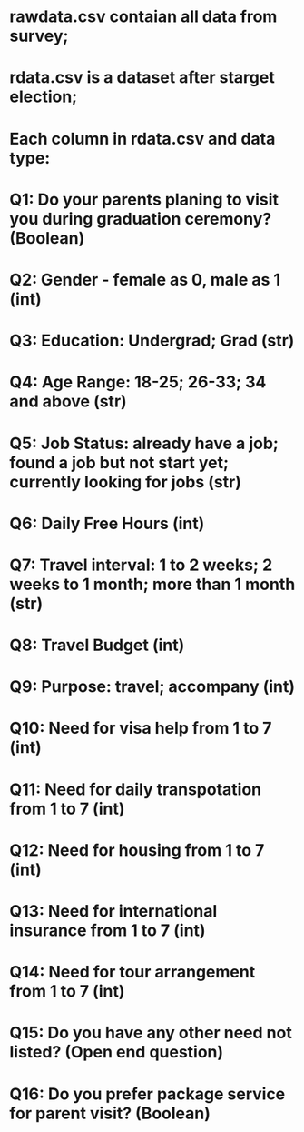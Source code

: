 # rawdata.csv contaian all data from survey;
# rdata.csv is a dataset after starget election;

# Each column in rdata.csv and data type:
# Q1: Do your parents planing to visit you during graduation ceremony? (Boolean)
# Q2: Gender - female as 0, male as 1 (int)
# Q3: Education: Undergrad; Grad (str)
# Q4: Age Range: 18-25; 26-33; 34 and above (str)
# Q5: Job Status: already have a job; found a job but not start yet; currently looking for jobs (str)
# Q6: Daily Free Hours (int)
# Q7: Travel interval: 1 to 2 weeks; 2 weeks to 1 month; more than 1 month (str)
# Q8: Travel Budget (int)
# Q9: Purpose: travel; accompany (int)
# Q10: Need for visa help from 1 to 7 (int)
# Q11: Need for daily transpotation from 1 to 7 (int)
# Q12: Need for housing from 1 to 7 (int)
# Q13: Need for international insurance from 1 to 7 (int)
# Q14: Need for tour arrangement from 1 to 7 (int)
# Q15: Do you have any other need not listed? (Open end question)
# Q16: Do you prefer package service for parent visit? (Boolean)
